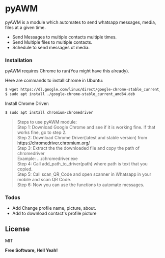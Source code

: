# pyAWM




pyAWM is a module which automates to send whatsapp messages, media, files at a given time.

  - Send Messages to multiple contacts multiple times.
  - Send Multiple files to multiple contacts.
  - Schedule to send messages ot media.






### Installation

pyAWM requires Chrome to run(You might have this already).

Here are commands to install chrome in Ubuntu:

```sh
$ wget https://dl.google.com/linux/direct/google-chrome-stable_current_amd64.deb
$ sudo apt install ./google-chrome-stable_current_amd64.deb
```
Install Chrome Driver:

```sh
$ sudo apt install chromium-chromedriver
```
>Steps to use pyAWM module: <br />
>Step 1: Download Google Chrome and see if it is working fine. If that works fine, go to step 2.<br />
Step 2: Download Chrome Driver(latest and stable version) from https://chromedriver.chromium.org/ <br />
Step 3: Extract the the downloaded file and copy the path of chromedriver <br /> Example: .../chromedriver.exe  <br />
Step 4: Call add_path_to_driver(path) where path is text that you copied. <br />
Step 5: Call scan_QR_Code and open scanner in Whatsapp in your mobile and scan QR Code. <br />
Step 6: Now you can use the functions to automate messages. <br />









### Todos

 - Add Change profile name, picture, about.
 - Add to download contact's profile picture

License
----

MIT


**Free Software, Hell Yeah!**


